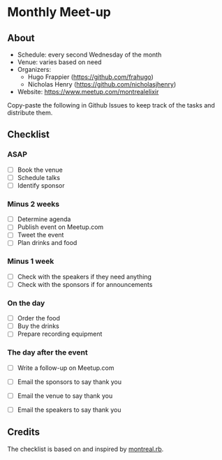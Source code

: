 # Monthly Meet-up

## About

* Schedule: every second Wednesday of the month
* Venue: varies based on need
* Organizers:
    * Hugo Frappier (https://github.com/frahugo)
    * Nicholas Henry (https://github.com/nicholasjhenry)
* Website: https://www.meetup.com/montrealelixir

Copy-paste the following in Github Issues to keep track of the tasks and distribute them.

## Checklist

### ASAP

- [ ] Book the venue
- [ ] Schedule talks
- [ ] Identify sponsor

###  Minus 2 weeks

- [ ] Determine agenda
- [ ] Publish event on Meetup.com
- [ ] Tweet the event
- [ ] Plan drinks and food

### Minus 1 week

- [ ] Check with the speakers if they need anything
- [ ] Check with the sponsors if for announcements

### On the day

- [ ] Order the food
- [ ] Buy the drinks
- [ ] Prepare recording equipment

### The day after the event

- [ ] Write a follow-up on Meetup.com
- [ ] Email the sponsors to say thank you
- [ ] Email the venue to say thank you
- [ ] Email the speakers to say thank you


## Credits

The checklist is based on and inspired by [montreal.rb](https://github.com/montrealrb/playbook/blob/master/checklists/meetup.md).

